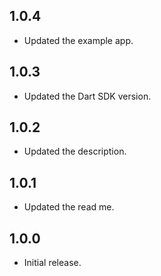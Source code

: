 ## 1.0.4

* Updated the example app.

## 1.0.3

* Updated the Dart SDK version.

## 1.0.2

* Updated the description.

## 1.0.1

* Updated the read me.

## 1.0.0

* Initial release.
